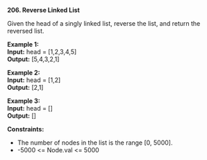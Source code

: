 **206. Reverse Linked List**

Given the head of a singly linked list, reverse the list, and return the reversed list.

**Example 1:**  
**Input:** head = [1,2,3,4,5]  
**Output:** [5,4,3,2,1]  

**Example 2:**  
**Input:** head = [1,2]  
**Output:** [2,1]  

**Example 3:**  
**Input:** head = []  
**Output:** []  

**Constraints:**
- The number of nodes in the list is the range [0, 5000].
- -5000 <= Node.val <= 5000